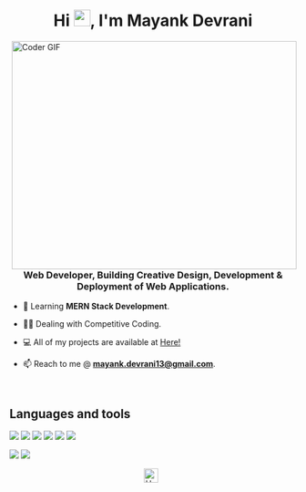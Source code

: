 
<h1 align="center">Hi <img src="https://github.com/mayankdevrani/readme-images/blob/master/Hi.gif" width="29px">, I'm Mayank Devrani</h1>
<img align="right" src="https://github.com/mayankdevrani/readme-images/blob/master/developer.gif" alt="Coder GIF" width="500" height="400">

<h3 align="center">Web Developer, Building Creative Design, Development & Deployment of Web Applications.</h3>

<!--<p align="left"> <img src="https://komarev.com/ghpvc/?username=mayankdevrani" alt="mayankdevrani" /> </p> -->

- 📖 Learning **MERN Stack Development**.

- 👨‍💻 Dealing with Competitive Coding.

- 💻 All of my projects are available at [Here!](https://github.com/mayankdevrani)

- 📫 Reach to me @ **mayank.devrani13@gmail.com**.

<br>

## Languages and tools

![](https://img.shields.io/badge/HTML5-informational?style=flat&logo=html5&logoColor=white&color=505050)
![](https://img.shields.io/badge/CSS3-informational?style=flat&logo=css3&logoColor=white&color=505050)
![](https://img.shields.io/badge/JavaScript-informational?style=flat&logo=javascript&logoColor=white&color=505050)
![](https://img.shields.io/badge/TypeScript-informational?style=flat&logo=typescript&logoColor=white&color=505050)
![](https://img.shields.io/badge/Node.js-informational?style=flat&logo=node.js&logoColor=white&color=505050)
![](https://img.shields.io/badge/React-informational?style=flat&logo=react&logoColor=white&color=505050)

![](https://img.shields.io/badge/git-informational?style=flat&logo=git&logoColor=white&color=505050)
![](https://img.shields.io/badge/GitHub-informational?style=flat&logo=github&logoColor=white&color=505050)

<!--<img src="https://github-readme-stats.vercel.app/api?username=mayankdevrani&show_icons=true" alt="mayankdevrani" /> -->

</p>

<p align="center">
<a href="https://www.hackerearth.com/@mayankdevrani" target="_blank"><img align="center" src="https://cdn.jsdelivr.net/npm/simple-icons@3.0.1/icons/hackerearth.svg" alt="HackerEarth" height="25" width="25" /></a>&nbsp;&nbsp;
</p>

